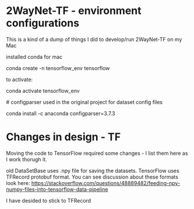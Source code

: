 # 2WayNet-TF - environment configurations
This is a kind of a dump of things I did to develop/run 2WayNet-TF on my Mac

installed conda for mac

conda create -n tensorflow_env tensorflow

to activate:

conda activate tensorflow_env

\# configparser used in the original project for dataset config files

conda install -c anaconda configparser=3.7.3

# Changes in design - TF
Moving the code to TensorFlow required some changes - I list them here as I
work thorugh it.

old DataSetBase uses .npy file for saving the datasets. TensorFlow uses TFRecord protobuf format.
You can see discussion about these formats look here: 
https://stackoverflow.com/questions/48889482/feeding-npy-numpy-files-into-tensorflow-data-pipeline

I have desided to stick to TFRecord

